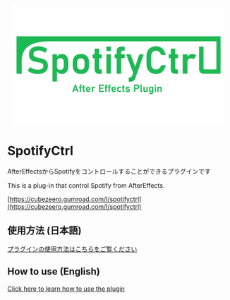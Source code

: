 <p align="center">
  <img height="270px" width="480px" src="img/logo_spotifyctrl.png">
</p>

# SpotifyCtrl

AfterEffectsからSpotifyをコントロールすることができるプラグインです

This is a plug-in that control Spotify from AfterEffects.

[https://cubezeero.gumroad.com/l/spotifyctrl](https://cubezeero.gumroad.com/l/spotifyctrl)

## 使用方法 (日本語)

[プラグインの使用方法はこちらをご覧ください](https://github.com/CubeZeero/SpotifyCtrl/tree/main/jpn)

## How to use (English)

[Click here to learn how to use the plugin](https://github.com/CubeZeero/SpotifyCtrl/tree/main/eng)
